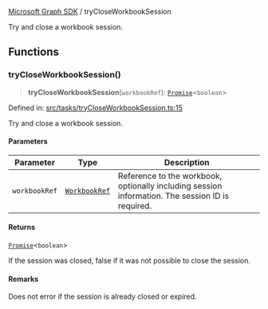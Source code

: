 [Microsoft Graph SDK](README.md) / tryCloseWorkbookSession

Try and close a workbook session.

## Functions

### tryCloseWorkbookSession()

> **tryCloseWorkbookSession**(`workbookRef`): [`Promise`](https://developer.mozilla.org/docs/Web/JavaScript/Reference/Global_Objects/Promise)\<`boolean`\>

Defined in: [src/tasks/tryCloseWorkbookSession.ts:15](https://github.com/Future-Secure-AI/microsoft-graph/blob/main/src/tasks/tryCloseWorkbookSession.ts#L15)

Try and close a workbook session.

#### Parameters

| Parameter | Type | Description |
| ------ | ------ | ------ |
| `workbookRef` | [`WorkbookRef`](WorkbookRef.md#workbookref) | Reference to the workbook, optionally including session information. The session ID is required. |

#### Returns

[`Promise`](https://developer.mozilla.org/docs/Web/JavaScript/Reference/Global_Objects/Promise)\<`boolean`\>

If the session was closed, false if it was not possible to close the session.

#### Remarks

Does not error if the session is already closed or expired.
